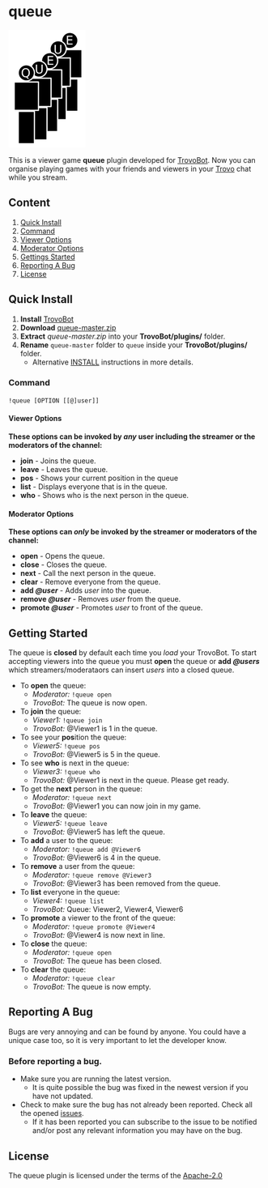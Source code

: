 # queue

![A queue of 5 people standing behind each other in a line.](https://github.com/unarmedguitar/queue/blob/master/img/queue.png)

This is a viewer game **queue** plugin developed for [TrovoBot](https://github.com/unarmedguitar/TrovoBot/). Now you can organise playing games with your friends and viewers in your [Trovo](https://trovo.live/) chat while you stream.

## Content
1. [Quick Install](#quick-install)
2. [Command](#command)
3. [Viewer Options](#viewer-options)
4. [Moderator Options](#moderator-options)
5. [Gettings Started](#getting-started)
6. [Reporting A Bug](#reporting-a-bug)
7. [License](#license)

## Quick Install
1. **Install** [TrovoBot](https://github.com/unarmedguitar/TrovoBot/)
2. **Download** [queue-master.zip](https://github.com/unarmedguitar/queue/archive/master.zip)
3. **Extract** *queue-master.zip* into your **TrovoBot/plugins/** folder.
4. **Rename** `queue-master` folder to `queue` inside your **TrovoBot/plugins/** folder.
    - Alternative [INSTALL](https://github.com/unarmedguitar/queue/blob/master/INSTALL.md) instructions in more details.

### Command
    !queue [OPTION [[@]user]]

#### Viewer Options
**These options can be invoked by *any* user including the streamer or the moderators of the channel:**
- **join** - Joins the queue.
- **leave** - Leaves the queue.
- **pos** - Shows your current position in the queue
- **list** - Displays everyone that is in the queue.
- **who** - Shows who is the next person in the queue.

#### Moderator Options
**These options can *only* be invoked by the streamer or moderators of the channel:**
- **open** - Opens the queue.
- **close** - Closes the queue.
- **next** - Call the next person in the queue.
- **clear** - Remove everyone from the queue.
- **add *@user*** - Adds *user* into the queue.
- **remove *@user*** - Removes *user* from the queue.
- **promote *@user*** - Promotes *user* to front of the queue.

## Getting Started
The queue is **closed** by default each time you *load* your TrovoBot. To start accepting viewers into the queue you must **open** the queue or **add *@users*** which streamers/moderataors can insert *users* into a closed queue.
- To **open** the queue: 
    - *Moderator:* `!queue open` 
    - *TrovoBot:* The queue is now open.
- To **join** the queue: 
    - *Viewer1:* `!queue join` 
    - *TrovoBot:* @Viewer1 is 1 in the queue.
- To see your **pos**ition the queue: 
    - *Viewer5:* `!queue pos` 
    - *TrovoBot:* @Viewer5 is 5 in the queue.
- To see **who** is next in the queue: 
    - *Viewer3:* `!queue who` 
    - *TrovoBot:* @Viewer1 is next in the queue. Please get ready.
- To get the **next** person in the queue: 
    - *Moderator:* `!queue next` 
    - *TrovoBot:* @Viewer1 you can now join in my game.
- To **leave** the queue: 
    - *Viewer5:* `!queue leave` 
    - *TrovoBot:* @Viewer5 has left the queue.
- To **add** a user to the queue: 
    - *Moderator:* `!queue add @Viewer6` 
    - *TrovoBot:* @Viewer6 is 4 in the queue.
- To **remove** a user from the queue: 
    - *Moderator:* `!queue remove @Viewer3` 
    - *TrovoBot:* @Viewer3 has been removed from the queue.
- To **list** everyone in the queue: 
    - *Viewer4:* `!queue list` 
    - *TrovoBot:* Queue: Viewer2, Viewer4, Viewer6
- To **promote** a viewer to the front of the queue: 
    - *Moderator:* `!queue promote @Viewer4` 
    - *TrovoBot:* @Viewer4 is now next in line.
- To **close** the queue: 
    - *Moderator:* `!queue open` 
    - *TrovoBot:* The queue has been closed.
- To **clear** the queue:
    - *Moderator:* `!queue clear`
    - *TrovoBot:* The queue is now empty.

## Reporting A Bug
Bugs are very annoying and can be found by anyone. You could have a unique case too, so it is very important to let the developer know.

### Before reporting a bug.
- Make sure you are running the latest version.
    - It is quite possible the bug was fixed in the newest version if you have not updated.
- Check to make sure the bug has not already been reported. Check all the opened [issues](issues).
    - If it has been reported you can subscribe to the issue to be notified and/or post any relevant information you may have on the bug.

## License
The queue plugin is licensed under the terms of the [Apache-2.0](https://github.com/unarmedguitar/queue/blob/master/LICENSE)
